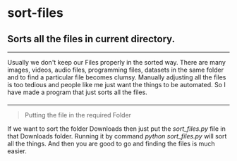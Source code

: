 # sort-files
## Sorts all the files in current directory.
---
 Usually we don't keep our Files properly in the sorted way. 
 There are many images, videos, audio files, programming files, datasets in the same folder and to find a particular file becomes clumsy.
 Manually adjusting all the files is too tedious and people like me just want the things to be automated.
 So I have made a program that just sorts all the files.
#### 
---
> Putting the file in the required Folder


 If we want to sort the folder Downloads then just put the *sort_files.py* file in that Downloads folder.
 Running it by command *python sort_files.py* will sort all the things.
 And then you are good to go and finding the files is much easier.
